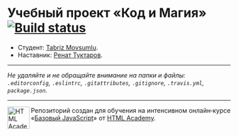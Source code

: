 # Учебный проект «Код и Магия» [![Build status][travis-image]][travis-url]

* Студент: [Tabriz  Movsumlu](https://up.htmlacademy.ru/javascript/11/user/476319).
* Наставник: [Ренат Туктаров](https://htmlacademy.ru/profile/id408799).

---

_Не удаляйте и не обращайте внимание на папки и файлы:_<br>
_`.editorconfig`, `.eslintrc`, `.gitattributes`, `.gitignore`, `.travis.yml`, `package.json`._

---

<a href="https://htmlacademy.ru/intensive/javascript"><img align="left" width="50" height="50" title="HTML Academy" src="https://up.htmlacademy.ru/static/img/intensive/javascript/logo-for-github.svg"></a>

Репозиторий создан для обучения на интенсивном онлайн‑курсе «[Базовый JavaScript](https://htmlacademy.ru/intensive/javascript)» от [HTML Academy](https://htmlacademy.ru).

[travis-image]: https://travis-ci.org/htmlacademy-javascript/476319-code-and-magick.svg?branch=master
[travis-url]: https://travis-ci.org/htmlacademy-javascript/476319-code-and-magick
